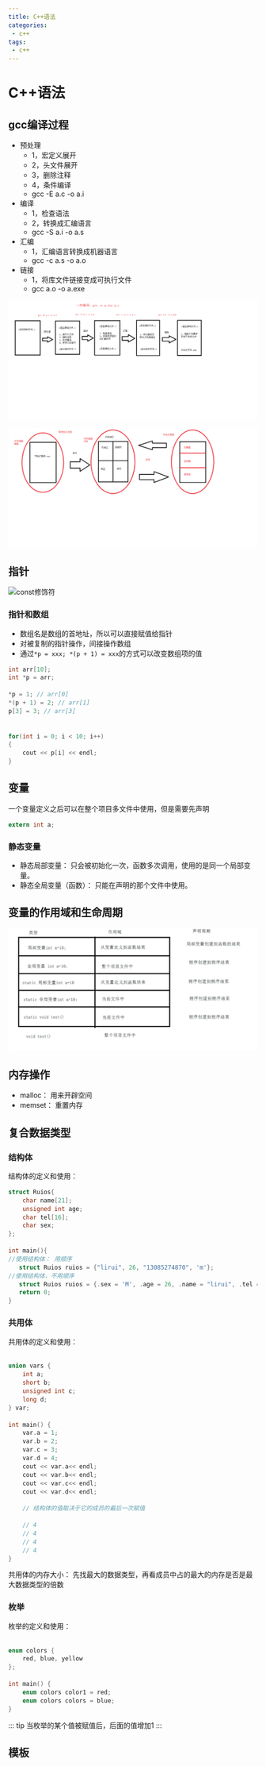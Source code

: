 ```yaml
---
title: C++语法
categories:
 - c++
tags:
 - c++
---
```


# C++语法

## gcc编译过程


- 预处理
    - 1，宏定义展开
    - 2，头文件展开
    - 3，删除注释
    - 4，条件编译
    - gcc -E a.c -o a.i
- 编译
    - 1，检查语法
    - 2，转换成汇编语言
    - gcc -S a.i -o a.s
- 汇编
    - 1，汇编语言转换成机器语言
    - gcc -c a.s -o a.o
- 链接
    - 1，将库文件链接变成可执行文件
    - gcc a.o -o a.exe


![程序编译过程](../asserts/img/C-bianyi.png)

![程序执行过程](../asserts/img/C-zhixin.png)


## 指针


![const修饰符](../asserts/img/C-const.png)


### 指针和数组

- 数组名是数组的首地址，所以可以直接赋值给指针
- 对被复制的指针操作，间接操作数组
- 通过```*p = xxx; *(p + 1) = xxx```的方式可以改变数组项的值

```c
int arr[10];
int *p = arr;

*p = 1; // arr[0]
*(p + 1) = 2; // arr[1]
p[3] = 3; // arr[3]


for(int i = 0; i < 10; i++)
{
    cout << p[i] << endl;
}
```

## 变量

一个变量定义之后可以在整个项目多文件中使用，但是需要先声明

```c
extern int a;
```

### 静态变量

- 静态局部变量： 只会被初始化一次，函数多次调用，使用的是同一个局部变量。
- 静态全局变量（函数）： 只能在声明的那个文件中使用。

## 变量的作用域和生命周期

![变量的作用域和生命周期](../asserts/img/C-var.jpg)



## 内存操作

- malloc： 用来开辟空间
- memset： 重置内存


## 复合数据类型

### 结构体
结构体的定义和使用： 
```c++
struct Ruios{
    char name[21];
    unsigned int age;
    char tel[16];
    char sex;
};

int main(){
//使用结构体： 用顺序
   struct Ruios ruios = {"lirui", 26, "13085274870", 'm'};
//使用结构体，不用顺序
   struct Ruios ruios = {.sex = 'M', .age = 26, .name = "lirui", .tel = "13085274870"};
   return 0;
}


```
### 共用体

共用体的定义和使用：
```c++

union vars {
    int a;
    short b;
    unsigned int c;
    long d;
} var;

int main() {
    var.a = 1;
    var.b = 2;
    var.c = 3;
    var.d = 4;
    cout << var.a<< endl;
    cout << var.b<< endl;
    cout << var.c<< endl;
    cout << var.d<< endl;

    // 结构体的值取决于它的成员的最后一次赋值

    // 4
    // 4   
    // 4
    // 4
}

```


共用体的内存大小： 先找最大的数据类型，再看成员中占的最大的内存是否是最大数据类型的倍数

### 枚举

枚举的定义和使用：

```c++

enum colors {
    red, blue, yellow
};

int main() {
    enum colors color1 = red;
    enum colors colors = blue;
}
```

::: tip
当枚举的某个值被赋值后，后面的值增加1
::: 


## 模板



 


